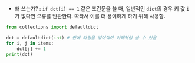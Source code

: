 - 왜 쓰는가? : `if dct[i] == 1` 같은 조건문을 쓸 때, 일반적인 `dict`의 경우 키 값 `i`가 없다면 오류를 반환한다. 따라서 이를 더 용이하게 하기 위해 사용함.

```python
from collections import defaultdict

dct = defaultdict(int) # 안에 타입을 넣어줘야 아래처럼 쓸 수 있음
for i, j in items:
	dct[j] += 1
print(dct)
``` 

